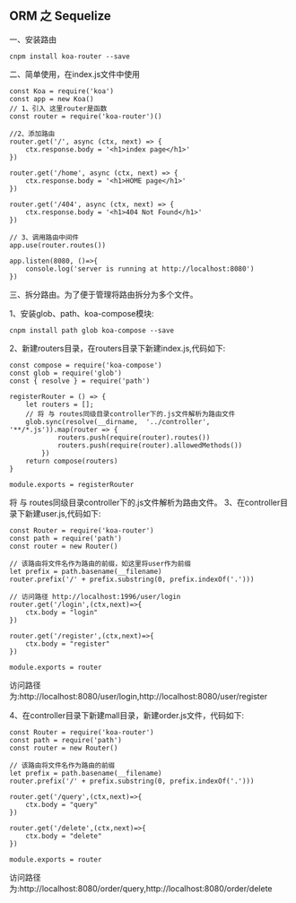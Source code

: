 ## ORM 之 Sequelize

一、安装路由
```
cnpm install koa-router --save
```

二、简单使用，在index.js文件中使用
```
const Koa = require('koa')
const app = new Koa()
// 1、引入 这里router是函数
const router = require('koa-router')()

//2、添加路由
router.get('/', async (ctx, next) => {
    ctx.response.body = '<h1>index page</h1>'
})

router.get('/home', async (ctx, next) => {
    ctx.response.body = '<h1>HOME page</h1>'
})

router.get('/404', async (ctx, next) => {
    ctx.response.body = '<h1>404 Not Found</h1>'
})

// 3、调用路由中间件
app.use(router.routes())

app.listen(8080, ()=>{
    console.log('server is running at http://localhost:8080')
})
```

三、拆分路由。为了便于管理将路由拆分为多个文件。

1、安装glob、path、koa-compose模块:
```
cnpm install path glob koa-compose --save
```
2、新建routers目录，在routers目录下新建index.js,代码如下:
```
const compose = require('koa-compose')
const glob = require('glob')
const { resolve } = require('path')

registerRouter = () => {
    let routers = [];
    // 将 与 routes同级目录controller下的.js文件解析为路由文件
    glob.sync(resolve(__dirname,  '../controller', '**/*.js')).map(router => {
            routers.push(require(router).routes())
            routers.push(require(router).allowedMethods())
        })
    return compose(routers)
}

module.exports = registerRouter
```
将 与 routes同级目录controller下的.js文件解析为路由文件。
3、在controller目录下新建user.js,代码如下:
```
const Router = require('koa-router')
const path = require('path')
const router = new Router()

// 该路由将文件名作为路由的前缀，如这里将user作为前缀
let prefix = path.basename(__filename)
router.prefix('/' + prefix.substring(0, prefix.indexOf('.')))

// 访问路径 http://localhost:1996/user/login
router.get('/login',(ctx,next)=>{
    ctx.body = "login"
})

router.get('/register',(ctx,next)=>{
    ctx.body = "register"
})

module.exports = router
```
访问路径为:http://localhost:8080/user/login,http://localhost:8080/user/register

4、在controller目录下新建mall目录，新建order.js文件，代码如下:
```
const Router = require('koa-router')
const path = require('path')
const router = new Router()

// 该路由将文件名作为路由的前缀
let prefix = path.basename(__filename)
router.prefix('/' + prefix.substring(0, prefix.indexOf('.')))

router.get('/query',(ctx,next)=>{
    ctx.body = "query"
})

router.get('/delete',(ctx,next)=>{
    ctx.body = "delete"
})

module.exports = router

```
访问路径为:http://localhost:8080/order/query,http://localhost:8080/order/delete